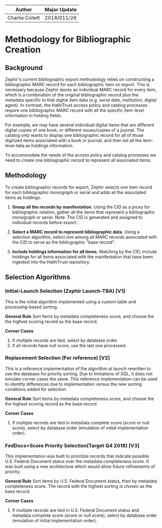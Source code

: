 | Author | Major Update |
| --- | --- |
| Charlie Collett | 2018/011/26 |

# Methodology for Bibliographic Creation

## Background

Zephir's current bibliographic export methodology relies on constructing a bibliographic MARC record for each bibliographic item on export. This is necessary because Zephir stores an individual MARC record for every item, which is a combination of the original bibliographic record plus the metadata specific to that digital item data (e.g. serial date, institution, digital agent). In contrast, the HathiTrust access policy and catalog processes require one bibliographic MARC record with all the specific item-level information in holding fields.

For example, we may have several individual digital items that are different digital copies of one book, or different issues/copies of a journal. The catalog only wants to display one bibliographic record for all of those digitized items associated with a book or journal, and then list all the item-level data as holdings information.

To accommodate the needs of the access policy and catalog processes we need to create one bibliographic record to represent all associated items.

## Methodology

To create bibliographic records for export, Zephir selects one item record for each bibliographic monograph or serial and adds all the associated items as holdings.

1) **Group all the records by manifestation**. Using the CID as a proxy for bibliographic relation, gather all the items that represent a bibliographic monograph or serial. Note: The CID is generated and assigned to individual records before export.

2) **Select a MARC record to represent bibliographic data**. Using a selection algorithm, select one among all MARC records associated with the CID to serve as the bibliographic "base record".

3) **Include holdings information for all items**. Matching by the CID, include holdings for all items associated with the manifestation that have been ingested into the HathiTrust repository.

## Selection Algorithms

### Initial-Launch Selection (Zephir Launch-TBA) [V1]
This is the initial algorithm implemented using a custom table and processing-based sorting.

**General Rule**
Sort items by metadata completeness score, and choose the the highest scoring record as the base record.

**Corner Cases**
1. If multiple records are tied, select by database order.
2. If all records have null score, use the last one processed.

### Replacement Selection (For reference) [V2]
This is a reference implementation of the algorithm at launch rewritten to use the database for priority sorting. Due to limitations of SQL, it does not emulate corner cases the same. This reference implementation can be used to identify differences due to implementation versus the new sorting conditions added for selection.

**General Rule**
Sort items by metadata completeness score, and choose the the highest scoring record as the base record.

**Corner Cases**
1. If multiple records are tied in metadata complete score (score or null score), select by database order (emulation of initial implementation order).

### FedDocs+Score Priority Selection(Target Q4 2018) [V3]
This implementation was built to prioritize records that indicate possible U.S. Federal Document status over the metadata completeness score. It was built using a new architecture which would allow future refinements of priority.

**General Rule**
Sort items by U.S. Federal Document status, then by metadata completeness score. The record with the highest sorting is chosen as the base record.

**Corner Cases**
1. If multiple records are tied in U.S. Federal Document status and metadata complete score (score or null score), select by database order (emulation of initial implementation order).
